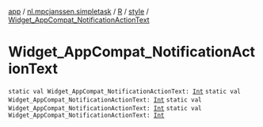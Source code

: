 [app](../../../index.md) / [nl.mpcjanssen.simpletask](../../index.md) / [R](../index.md) / [style](index.md) / [Widget_AppCompat_NotificationActionText](.)

# Widget_AppCompat_NotificationActionText

`static val Widget_AppCompat_NotificationActionText: `[`Int`](https://kotlinlang.org/api/latest/jvm/stdlib/kotlin/-int/index.html)
`static val Widget_AppCompat_NotificationActionText: `[`Int`](https://kotlinlang.org/api/latest/jvm/stdlib/kotlin/-int/index.html)
`static val Widget_AppCompat_NotificationActionText: `[`Int`](https://kotlinlang.org/api/latest/jvm/stdlib/kotlin/-int/index.html)
`static val Widget_AppCompat_NotificationActionText: `[`Int`](https://kotlinlang.org/api/latest/jvm/stdlib/kotlin/-int/index.html)